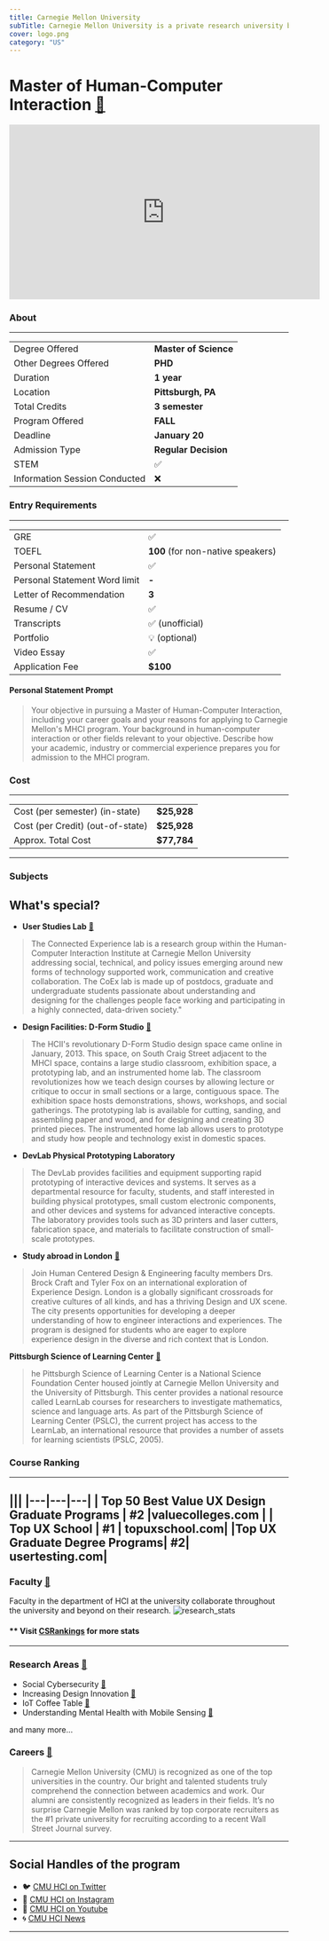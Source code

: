 ```yaml
---
title: Carnegie Mellon University 
subTitle: Carnegie Mellon University is a private research university based in Pittsburgh, Pennsylvania. 
cover: logo.png
category: "US"
---
```


# Master of Human-Computer Interaction [🔗](https://www.hcii.cmu.edu/academics/mhci)
<iframe width="560" height="315" src="https://www.youtube.com/embed/IoMThB-6Odc" frameborder="0" allow="accelerometer; autoplay; clipboard-write; encrypted-media; gyroscope; picture-in-picture" allowfullscreen></iframe>

### About
---
|   |   |
|---|---|
| Degree Offered |  **Master of Science** |
| Other Degrees Offered| **PHD**|
| Duration       | **1 year**                      |
| Location       | **Pittsburgh, PA**          |
| Total Credits  | **3 semester**                           | 
| Program Offered| **FALL**|
|Deadline| **January 20**  |
|Admission Type| **Regular Decision** |
|STEM| ✅ |
|Information Session Conducted| ❌ |


### Entry Requirements
---
|   |   |
|---|---|
| GRE | ✅ |
| TOEFL       | **100** (for non-native speakers)|
| Personal Statement       | ✅          |
|Personal Statement Word limit| **-** |
| Letter of Recommendation  | **3**                           | 
|Resume / CV|✅|
|Transcripts|✅ (unofficial) |
|Portfolio|💡 (optional) |
|Video Essay|✅|
|Application Fee| **$100** |


#### Personal Statement Prompt
> Your objective in pursuing a Master of Human-Computer Interaction, including your career goals and your reasons for applying to Carnegie Mellon's MHCI program.
> Your background in human-computer interaction or other fields relevant to your objective. Describe how your academic, industry or commercial experience prepares you for admission to the MHCI program.
### Cost
---
|   |   |
|---|---|
| Cost (per semester) (in-state)      | **$25,928**          |
| Cost (per Credit) (out-of-state)      | **$25,928**      |
|Approx. Total Cost| **$77,784**|
---

### Subjects

## What's special?

* **User Studies Lab** [🔗](http://coexlab.com/#facilities)
> The Connected Experience lab is a research group within the Human-Computer Interaction Institute at Carnegie Mellon University addressing social, technical, and policy issues emerging around new forms of technology supported work, communication and creative collaboration. The CoEx lab is made up of postdocs, graduate and undergraduate students passionate about understanding and designing for the challenges people face working and participating in a highly connected, data-driven society."


* **Design Facilities: D-Form Studio** [🔗](https://www.hcii.cmu.edu/facilities)
> The HCII's revolutionary D-Form Studio design space came online in January, 2013. This space, on South Craig Street adjacent to the MHCI space, contains a large studio classroom, exhibition space, a prototyping lab, and an instrumented home lab. The classroom revolutionizes how we teach design courses by allowing lecture or critique to occur in small sections or a large, contiguous space. The exhibition space hosts demonstrations, shows, workshops, and social gatherings. The prototyping lab is available for cutting, sanding, and assembling paper and wood, and for designing and creating 3D printed pieces. The instrumented home lab allows users to prototype and study how people and technology exist in domestic spaces.

* **DevLab Physical Prototyping Laboratory** 
> The DevLab provides facilities and equipment supporting rapid prototyping of interactive devices and systems. It serves as a departmental resource for faculty, students, and staff interested in building physical prototypes, small custom electronic components, and other devices and systems for advanced interactive concepts.  The laboratory provides tools such as 3D printers and laser cutters, fabrication space, and materials to facilitate construction of small-scale prototypes.

* **Study abroad in London** [🔗](https://www.hcde.washington.edu/london)
> Join Human Centered Design & Engineering faculty members Drs. Brock Craft and Tyler Fox on an international exploration of Experience Design. London is a globally significant crossroads for creative cultures of all kinds, and has a thriving Design and UX scene. The city presents opportunities for developing a deeper understanding of how to engineer interactions and experiences. The program is designed for students who are eager to explore experience design in the diverse and rich context that is London.


**Pittsburgh Science of Learning Center** [🔗](https://learnlab.org/)
> he Pittsburgh Science of Learning Center is a National Science Foundation Center housed jointly at Carnegie Mellon University and the University of Pittsburgh. This center provides a national resource called LearnLab courses for researchers to investigate mathematics, science and language arts. As part of the Pittsburgh Science of Learning Center (PSLC), the current project has access to the LearnLab, an international resource that provides a number of assets for learning scientists (PSLC, 2005).

### Course Ranking
---
|||
|---|---|---|
| Top 50 Best Value UX Design Graduate Programs  | **#2**  |valuecolleges.com | 
| Top UX School      | **#1**      | topuxschool.com|
|Top UX Graduate Degree Programs| **#2**| usertesting.com|
---

### Faculty [🔗](https://www.hcii.cmu.edu/people/faculty) 
Faculty in the department of HCI at the university collaborate throughout the university and beyond on their research.
![research_stats](research_stats.png)

#### ** Visit [CSRankings](http://csrankings.org/#/index?all&us) for more stats 

---
### Research Areas [🔗](https://www.hcii.cmu.edu/research/faculty/grid)
* Social Cybersecurity [🔗](https://www.hcii.cmu.edu/research/social-cybersecurity)
* Increasing Design Innovation [🔗](https://www.hcii.cmu.edu/research/increasing-design-innovation)
* IoT Coffee Table [🔗](https://www.hcii.cmu.edu/research/iot-coffee-table)
* Understanding Mental Health with Mobile Sensing [🔗](https://www.hcii.cmu.edu/research/understanding-mental-health-mobile-sensing)

and many more...

### Careers [🔗](https://www.cmu.edu/career/employers/index.html)
> Carnegie Mellon University (CMU) is recognized as one of the top universities in the country. Our bright and talented students truly comprehend the connection between academics and work.  Our alumni are consistently recognized as leaders in their fields.  It’s no surprise Carnegie Mellon was ranked by top corporate recruiters as the #1 private university for recruiting according to a recent Wall Street Journal survey.  

---
## Social Handles of the program

* 🐦  [CMU HCI on Twitter ](https://twitter.com/cmuhcii)  
* 💢  [CMU HCI on Instagram ](https://www.instagram.com/cmuhcii) 
* 🛑  [CMU HCI on Youtube](https://www.youtube.com/channel/UC4-yjDHMlMGDEQQQ4WlbQaw)
* 🌀  [CMU HCI News](https://www.hcii.cmu.edu/news)

---















